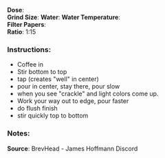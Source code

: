 **Dose**:  
**Grind Size**: 
**Water**: 
**Water Temperature**:  
**Filter Papers**:  
**Ratio**: 1:15  

### Instructions:
- Coffee in 
- Stir bottom to top
- tap (creates "well" in center)
- pour in center, stay there, pour slow
- when you see "crackle" and light colors come up. 
- Work your way out to edge, pour faster
- do flush finish
- stir quickly top to bottom 

### Notes:

**Source**: BrevHead - James Hoffmann Discord